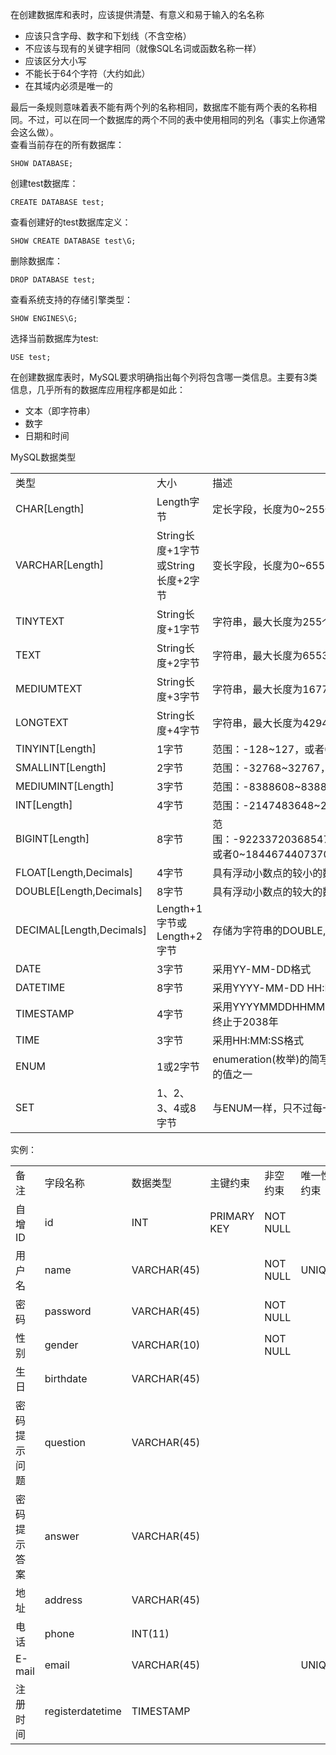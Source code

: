 在创建数据库和表时，应该提供清楚、有意义和易于输入的名名称

 - 应该只含字母、数字和下划线（不含空格）
 - 不应该与现有的关键字相同（就像SQL名词或函数名称一样）
 - 应该区分大小写
 - 不能长于64个字符（大约如此）
 - 在其域内必须是唯一的

最后一条规则意味着表不能有两个列的名称相同，数据库不能有两个表的名称相同。不过，可以在同一个数据库的两个不同的表中使用相同的列名（事实上你通常会这么做）。   
查看当前存在的所有数据库：

    SHOW DATABASE;

创建test数据库：

    CREATE DATABASE test;

查看创建好的test数据库定义：

    SHOW CREATE DATABASE test\G;

删除数据库：

    DROP DATABASE test;

查看系统支持的存储引擎类型：

    SHOW ENGINES\G;

选择当前数据库为test:

    USE test;


在创建数据库表时，MySQL要求明确指出每个列将包含哪一类信息。主要有3类信息，几乎所有的数据库应用程序都是如此：

 - 文本（即字符串）
 - 数字
 - 日期和时间

MySQL数据类型
<table>
<tr>
<td>类型</td><td>大小</td><td>描述</td>
</tr>
<tr>
<td>CHAR[Length]</td><td>Length字节</td><td>定长字段，长度为0~255个字符</td>
</tr>
<tr>
<td>VARCHAR[Length]</td><td>String长度+1字节或String长度+2字节</td><td>变长字段，长度为0~65535个字符</td>
</tr>
<tr>
<td>TINYTEXT</td><td>String长度+1字节</td><td>字符串，最大长度为255个字符</td>
</tr>
<tr>
<td>TEXT</td><td>String长度+2字节</td><td>字符串，最大长度为65535个字符</td>
</tr>
<tr>
<td>MEDIUMTEXT</td><td>String长度+3字节</td><td>字符串，最大长度为16777215个字符</td>
</tr>
<tr>
<td>LONGTEXT</td><td>String长度+4字节</td><td>字符串，最大长度为4294967295个字符</td>
</tr>
<tr>
<td>TINYINT[Length]</td><td>1字节</td><td>范围：-128~127，或者0~255（无符号）</td>
</tr>
<tr>
<td>SMALLINT[Length]</td><td>2字节</td><td>范围：-32768~32767，或者0~65535（无符号）</td>
</tr>
<tr>
<td>MEDIUMINT[Length]</td><td>3字节</td><td>范围：-8388608~8388607，或者0~16777215（无符号）</td>
</tr>
<tr>
<td>INT[Length]</td><td>4字节</td><td>范围：-2147483648~2147483647，或者0~4294967295</td>
</tr>
<tr>
<td>BIGINT[Length]</td><td>8字节</td><td>范围：-9223372036854775808~9223372036854775807，或者0~18446744073709551615（无符号）</td>
</tr>
<tr>
<td>FLOAT[Length,Decimals]</td><td>4字节</td><td>具有浮动小数点的较小的数</td>
</tr>
<tr>
<td>DOUBLE[Length,Decimals]</td><td>8字节</td><td>具有浮动小数点的较大的数</td>
</tr>
<tr>
<td>DECIMAL[Length,Decimals]</td><td>Length+1字节或Length+2字节</td><td>存储为字符串的DOUBLE,允许固定的小数点</td>
</tr>
<tr>
<td>DATE</td><td>3字节</td><td>采用YY-MM-DD格式</td>
</tr>
<tr>
<td>DATETIME</td><td>8字节</td><td>采用YYYY-MM-DD HH:MM:SS格式</td>
</tr>
<tr>
<td>TIMESTAMP</td><td>4字节</td><td>采用YYYYMMDDHHMMSS格式：可接受的范围起始于1970年终止于2038年</td>
</tr>
<tr>
<td>TIME</td><td>3字节</td><td>采用HH:MM:SS格式</td>
</tr>
<tr>
<td>ENUM</td><td>1或2字节</td><td>enumeration(枚举)的简写，这意味着每一列都可以具有多个可能的值之一</td>
</tr>
<tr>
<td>SET</td><td>1、2、3、4或8字节</td><td>与ENUM一样，只不过每一列都可以具有多个可能的值</td>
</tr>
</table>

实例：

<table>
<tr><td>备注</td><td>字段名称</td><td>数据类型</td><td>主键约束</td><td>非空约束</td><td>唯一性约束</td><td>默认约束</td><td>自动增加</td></tr>
<tr><td>自增ID</td><td>id</td><td>INT</td><td>PRIMARY KEY</td><td>NOT NULL</td><td></td><td></td><td>AUTO_INCREMENT</td></tr>
<tr><td>用户名</td><td>name</td><td>VARCHAR(45)</td><td></td><td>NOT NULL</td><td>UNIQUE</td><td></td><td></td></tr>
<tr><td>密码</td><td>password</td><td>VARCHAR(45)</td><td></td><td>NOT NULL</td><td></td><td></td><td></td></tr>
<tr><td>性别</td><td>gender</td><td>VARCHAR(10)</td><td></td><td>NOT NULL</td><td></td><td>DEFAULT 'M'</td><td></td></tr>
<tr><td>生日</td><td>birthdate</td><td>VARCHAR(45)</td><td></td><td></td><td></td><td></td><td></td></tr>
<tr><td>密码提示问题</td><td>question</td><td>VARCHAR(45)</td><td></td><td></td><td></td><td></td><td></td></tr>
<tr><td>密码提示答案</td><td>answer</td><td>VARCHAR(45)</td><td></td><td></td><td></td><td></td><td></td></tr>
<tr><td>地址</td><td>address</td><td>VARCHAR(45)</td><td></td><td></td><td></td><td></td><td></td></tr>
<tr><td>电话</td><td>phone</td><td>INT(11)</td><td></td><td></td><td></td><td></td><td></td></tr>
<tr><td>E-mail</td><td>email</td><td>VARCHAR(45)</td><td></td><td></td><td>UNIQUE</td><td></td><td></td></tr>
<tr><td>注册时间</td><td>registerdatetime</td><td>TIMESTAMP</td><td></td><td></td><td></td><td></td><td></td></tr>
</table>
